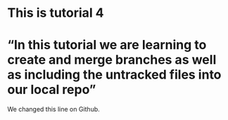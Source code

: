 # This is tutorial 4
# “In this tutorial we are learning to create and merge branches as well as including the untracked files into our local repo”

We changed this line on Github.
